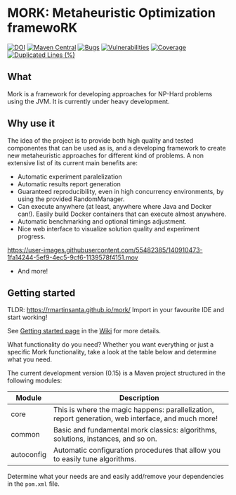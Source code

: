 # MORK: Metaheuristic Optimization framewoRK 


[![DOI](https://zenodo.org/badge/223169907.svg)](https://zenodo.org/badge/latestdoi/223169907)
[![Maven Central](https://maven-badges.herokuapp.com/maven-central/es.urjc.etsii.grafo/mork/badge.svg?style=square)](https://search.maven.org/artifact/es.urjc.etsii.grafo/mork) 
[![Bugs](https://sonarcloud.io/api/project_badges/measure?project=rmartinsanta_mork&metric=bugs)](https://sonarcloud.io/dashboard?id=rmartinsanta_mork) [![Vulnerabilities](https://sonarcloud.io/api/project_badges/measure?project=rmartinsanta_mork&metric=vulnerabilities)](https://sonarcloud.io/dashboard?id=rmartinsanta_mork)
[![Coverage](https://sonarcloud.io/api/project_badges/measure?project=rmartinsanta_mork&metric=coverage)](https://sonarcloud.io/dashboard?id=rmartinsanta_mork) [![Duplicated Lines (%)](https://sonarcloud.io/api/project_badges/measure?project=rmartinsanta_mork&metric=duplicated_lines_density)](https://sonarcloud.io/dashboard?id=rmartinsanta_mork)

## What
Mork is a framework for developing approaches for NP-Hard problems using the JVM. 
It is currently under heavy development.

## Why use it
The idea of the project is to provide both high quality and tested componentes that can be used as is, and a developing framework to create new metaheuristic approaches for different kind of problems. A non extensive list of its current main benefits are:
- Automatic experiment paralelization
- Automatic results report generation
- Guaranteed reproducibility, even in high concurrency environments, by using the provided RandomManager.
- Can execute anywhere (at least, anywhere where Java and Docker can!). Easily build Docker containers that can execute almost anywhere.
- Automatic benchmarking and optional timings adjustment.
- Nice web interface to visualize solution quality and experiment progress.

https://user-images.githubusercontent.com/55482385/140910473-1fa14244-5ef9-4ec5-9cf6-1139578f4151.mov

- And more!



## Getting started

TLDR: https://rmartinsanta.github.io/mork/
Import in your favourite IDE and start working!

See [Getting started page](https://mork-optimization.readthedocs.io/en/latest/quickstart/starting/) in the [Wiki](https://mork-optimization.readthedocs.io/en/latest/) for more details.


What functionality do you need? Whether you want everything or just a specific Mork functionality, take a look at the table below and determine what you need. 

The current development version (0.15) is a Maven project structured in the following modules:

| Module     | Description                                                                                        |
|------------|----------------------------------------------------------------------------------------------------|
| core       | This is where the magic happens: parallelization, report generation, web interface, and much more! |
| common     | Basic and fundamental mork classics: algorithms, solutions, instances, and so on.                  |
| autoconfig | Automatic configuration procedures that allow you to easily tune algorithms.                       |


Determine what your needs are and easily add/remove your dependencies in the `pom.xml` file.
